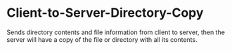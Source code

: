 # Client-to-Server-Directory-Copy
Sends directory contents and file information from client to server, then the server will have a copy of the file or directory with all its contents.
